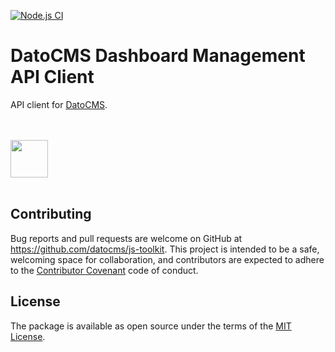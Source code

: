 [![Node.js CI](https://github.com/datocms/js-toolkit/actions/workflows/node.js.yml/badge.svg)](https://github.com/datocms/js-toolkit/actions/workflows/node.js.yml)

# DatoCMS Dashboard Management API Client

API client for [DatoCMS](https://www.datocms.com).

<br /><br />
<a href="https://www.datocms.com/">
<img src="https://www.datocms.com/images/full_logo.svg" height="60">
</a>
<br /><br />

## Contributing

Bug reports and pull requests are welcome on GitHub at https://github.com/datocms/js-toolkit. This project is intended to be a safe, welcoming space for collaboration, and contributors are expected to adhere to the [Contributor Covenant](http://contributor-covenant.org) code of conduct.

## License

The package is available as open source under the terms of the [MIT License](http://opensource.org/licenses/MIT).
